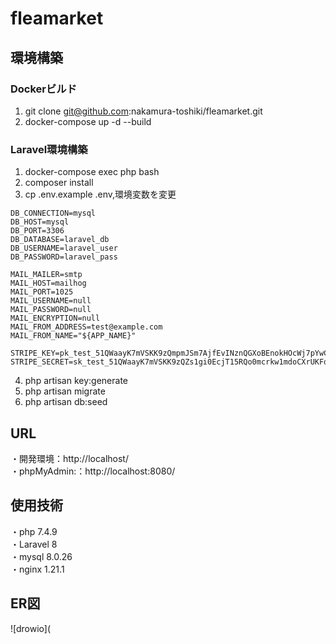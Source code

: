 # fleamarket

## 環境構築
### Dockerビルド
1. git clone git@github.com:nakamura-toshiki/fleamarket.git  
2. docker-compose up -d --build
### Laravel環境構築
1. docker-compose exec php bash  
2. composer install  
3. cp .env.example .env,環境変数を変更  
``` text
DB_CONNECTION=mysql
DB_HOST=mysql
DB_PORT=3306
DB_DATABASE=laravel_db
DB_USERNAME=laravel_user
DB_PASSWORD=laravel_pass
```
``` text
MAIL_MAILER=smtp
MAIL_HOST=mailhog
MAIL_PORT=1025
MAIL_USERNAME=null
MAIL_PASSWORD=null
MAIL_ENCRYPTION=null
MAIL_FROM_ADDRESS=test@example.com
MAIL_FROM_NAME="${APP_NAME}"
```
``` text
STRIPE_KEY=pk_test_51QWaayK7mVSKK9zQmpmJSm7AjfEvINznQGXoBEnokHOcWj7pYwC5HoPJa8Q7O6hPTjIEyA8G6yyNsnOleiaGXhNN007XU5vnmw
STRIPE_SECRET=sk_test_51QWaayK7mVSKK9zQZs1gi0EcjT15RQo0mcrkw1mdoCXrUKFqmEw2LXg5KZz75LaYZaMNDeeFRPZkLgkRJBJLswpp002RuTqNgO
```
4. php artisan key:generate  
5. php artisan migrate  
6. php artisan db:seed  
## URL
・開発環境：http://localhost/  
・phpMyAdmin:：http://localhost:8080/
## 使用技術
・php 7.4.9  
・Laravel 8  
・mysql 8.0.26  
・nginx 1.21.1
## ER図
![drowio](
